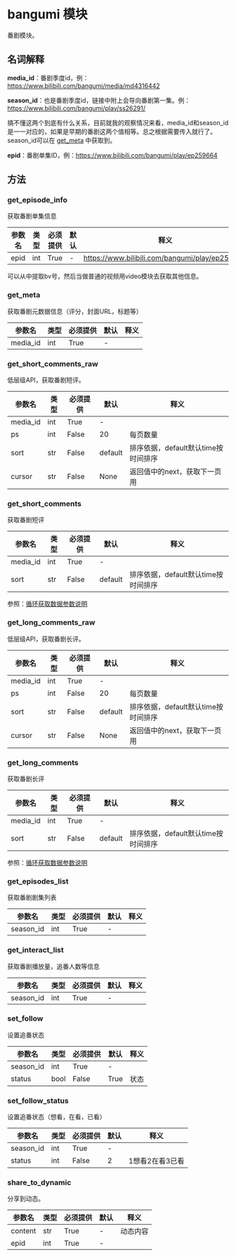 # bangumi 模块

番剧模块。

## 名词解释

**media_id**：番剧季度id，例：<https://www.bilibili.com/bangumi/media/md4316442>

**season_id**：也是番剧季度id，链接中附上会导向番剧第一集。例：<https://www.bilibili.com/bangumi/play/ss26291/>

搞不懂这两个到底有什么关系，目前就我的观察情况来看，media_id和season_id是一一对应的，如果是早期的番剧这两个值相等。总之根据需要传入就行了。season_id可以在 [get_meta](#get_meta) 中获取到。

**epid**：番剧单集ID，例：<https://www.bilibili.com/bangumi/play/ep259664>

## 方法

### get_episode_info

获取番剧单集信息

| 参数名   | 类型 | 必须提供 | 默认 | 释义 |
| -------- | ---- | -------- | ---- | ---- |
| epid | int  | True     | -    |   https://www.bilibili.com/bangumi/play/ep259653   |

可以从中提取bv号，然后当做普通的视频用video模块去获取其他信息。

### get_meta

获取番剧元数据信息（评分，封面URL，标题等）

| 参数名   | 类型 | 必须提供 | 默认 | 释义 |
| -------- | ---- | -------- | ---- | ---- |
| media_id | int  | True     | -    |      |

### get_short_comments_raw

低层级API，获取番剧短评。

| 参数名   | 类型 | 必须提供 | 默认    | 释义                                |
| -------- | ---- | -------- | ------- | ----------------------------------- |
| media_id | int  | True     | -       |                                     |
| ps       | int  | False    | 20      | 每页数量                            |
| sort     | str  | False    | default | 排序依据，default默认time按时间排序 |
| cursor   | str  | False    | None    | 返回值中的next，获取下一页用        |

### get_short_comments

获取番剧短评

| 参数名   | 类型 | 必须提供 | 默认    | 释义                                |
| -------- | ---- | -------- | ------- | ----------------------------------- |
| media_id | int  | True     | -       |                                     |
| sort     | str  | False    | default | 排序依据，default默认time按时间排序 |

参照：[循环获取数据参数说明][循环获取数据参数说明]

### get_long_comments_raw

低层级API，获取番剧长评。

| 参数名   | 类型 | 必须提供 | 默认    | 释义                                |
| -------- | ---- | -------- | ------- | ----------------------------------- |
| media_id | int  | True     | -       |                                     |
| ps       | int  | False    | 20      | 每页数量                            |
| sort     | str  | False    | default | 排序依据，default默认time按时间排序 |
| cursor   | str  | False    | None    | 返回值中的next，获取下一页用        |

### get_long_comments

获取番剧长评

| 参数名   | 类型 | 必须提供 | 默认    | 释义                                |
| -------- | ---- | -------- | ------- | ----------------------------------- |
| media_id | int  | True     | -       |                                     |
| sort     | str  | False    | default | 排序依据，default默认time按时间排序 |

参照：[循环获取数据参数说明][循环获取数据参数说明]

### get_episodes_list

获取番剧剧集列表

| 参数名    | 类型 | 必须提供 | 默认 | 释义 |
| --------- | ---- | -------- | ---- | ---- |
| season_id | int  | True     | -    |      |

### get_interact_list

获取番剧播放量，追番人数等信息

| 参数名    | 类型 | 必须提供 | 默认 | 释义 |
| --------- | ---- | -------- | ---- | ---- |
| season_id | int  | True     | -    |      |

### set_follow

设置追番状态

| 参数名    | 类型 | 必须提供 | 默认 | 释义 |
| --------- | ---- | -------- | ---- | ---- |
| season_id | int  | True     | -    |      |
| status    | bool | False    | True | 状态 |

### set_follow_status

设置追番状态（想看，在看，已看）

| 参数名    | 类型 | 必须提供 | 默认 | 释义            |
| --------- | ---- | -------- | ---- | --------------- |
| season_id | int  | True     | -    |                 |
| status    | int  | False    | 2    | 1想看2在看3已看 |

### share_to_dynamic

分享到动态。

| 参数名  | 类型 | 必须提供 | 默认 | 释义     |
| ------- | ---- | -------- | ---- | -------- |
| content | str  | True     | -    | 动态内容 |
| epid    | int  | True     | -    |          |







[循环获取数据参数说明]: /docs/bilibili_api/通用解释#循环获取数据参数说明